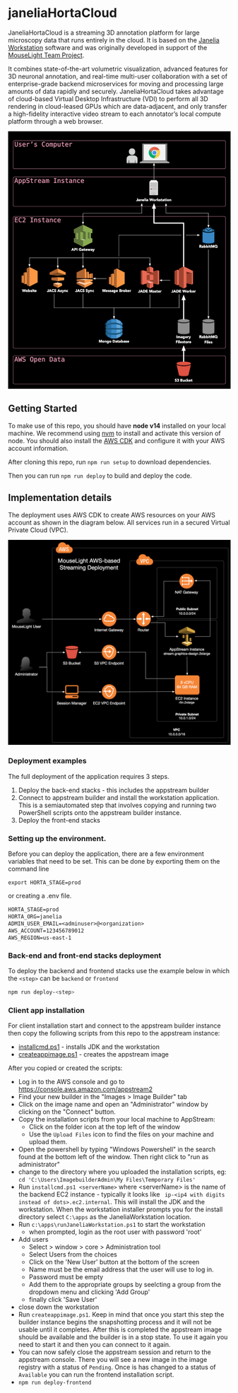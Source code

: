 # janeliaHortaCloud

JaneliaHortaCloud is a streaming 3D annotation platform for large microscopy data that runs entirely in the cloud. It is based on the [Janelia Workstation](https://github.com/JaneliaSciComp/workstation) software and was originally developed in support of the [MouseLight Team Project](https://www.janelia.org/project-team/mouselight). 

It combines state-of-the-art volumetric visualization, advanced features for 3D neuronal annotation, and real-time multi-user collaboration with a set of enterprise-grade backend microservices for moving and processing large amounts of data rapidly and securely. JaneliaHortaCloud takes advantage of cloud-based Virtual Desktop Infrastructure (VDI) to perform all 3D rendering in cloud-leased GPUs which are data-adjacent, and only transfer a high-fidelity interactive video stream to each annotator’s local compute platform through a web browser.

![System archtecture diagram](docs/images/system_architecture.png)

## Getting Started

To make use of this repo, you should have **node v14** installed on your local machine. We recommend using [nvm](https://github.com/nvm-sh/nvm) to install and activate this version of node. You should also install the [AWS CDK](https://aws.amazon.com/cdk/) and configure it with your AWS account information.

After cloning this repo, run `npm run setup` to download dependencies.

Then you can run `npm run deploy` to build and deploy the code.

## Implementation details

The deployment uses AWS CDK to create AWS resources on your AWS account as shown in the diagram below. All services run in a secured Virtual Private Cloud (VPC).

![Cloud archtecture diagram](docs/images/cloud_architecture.png)

### Deployment examples

The full deployment of the application requires 3 steps. 
1) Deploy the back-end stacks - this includes the appstream builder
2) Connect to appstream builder and install the workstation application. This is a semiautomated step that involves copying and running two PowerShell scripts onto the appstream builder instance.
3) Deploy the front-end stacks 


### Setting up the environment.
Before you can deploy the application, there are a few environment variables that need to be set.
This can be done by exporting them on the command line
```shell
export HORTA_STAGE=prod
```
or creating a .env file.
```
HORTA_STAGE=prod
HORTA_ORG=janelia
ADMIN_USER_EMAIL=<adminuser>@<organization>
AWS_ACCOUNT=123456789012
AWS_REGION=us-east-1
```
### Back-end and front-end stacks deployment
To deploy the backend and frontend stacks use the example below in which the `<step>` can be `backend` or `frontend`

```bash
npm run deploy-<step>
```

### Client app installation

For client installation start and connect to the appstream builder instance then copy the following scripts from this repo to the appstream instance:
- [installcmd.ps1](vpc_stack/src/asbuilder/installcmd.ps1) - installs JDK and the workstation
- [createappimage.ps1](vpc_stack/src/asbuilder/createappimage.ps1) - creates the appstream image

After you copied or created the scripts:
* Log in to the AWS console and go to https://console.aws.amazon.com/appstream2
* Find your new builder in the "Images > Image Builder" tab
* Click on the image name and open an "Administrator" window by clicking on the "Connect" button.
* Copy the installation scripts from your local machine to AppStream:
    * Click on the folder icon at the top left of the window
    * Use the `Upload Files` icon to find the files on your machine and upload them. 
* Open the powershell by typing "Windows Powershell" in the search found at the bottom left of the window. Then right click to "run as administrator"
* change to the directory where you uploaded the installation scripts, eg:<br/> `cd 'C:\Users\ImagebuilderAdmin\My Files\Temporary Files'`
* Run `installcmd.ps1 <serverName>` where &lt;serverName&gt; is the name of the backend EC2 instance - typically it looks like ` ip-<ip4 with digits instead of dots>.ec2.internal`. This will install the JDK and the workstation. When the workstation installer prompts you for the install directory select `C:\apps` as the JaneliaWorkstation location.
* Run `c:\apps\runJaneliaWorkstation.ps1` to start the workstation 
    * when prompted, login as the root user with password 'root'
* Add users
    * Select > window > core > Administration tool
    * Select Users from the choices
    * Click on the 'New User' button at the bottom of the screen
    * Name must be the email address that the user will use to log in.
    * Password must be empty
    * Add them to the appropriate groups by seelcting a group from the dropdown menu and clicking 'Add Group'
    * finally click 'Save User'
* close down the workstation
* Run `createappimage.ps1`. Keep in mind that once you start this step the builder instance begins the snapshotting process and it will not be usable until it completes. After this is completed the appstream image should be available and the builder is in a stop state. To use it again you need to start it and then you can connect to it again.
* You can now safely close the appstream session and return to the appstream console. There you will see a new image in the image registry with a status of `Pending`. Once is has changed to a status of `Available` you can run the frontend installation script.
* `npm run deploy-frontend`